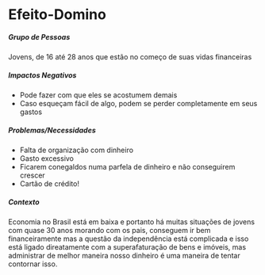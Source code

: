 # Efeito-Domino

##### Grupo de Pessoas
Jovens, de 16 até 28 anos que estão no começo de suas vidas financeiras

##### Impactos Negativos
- Pode fazer com que eles se acostumem demais
- Caso esqueçam fácil de algo, podem se perder completamente em seus gastos

##### Problemas/Necessidades
- Falta de organização com dinheiro
- Gasto excessivo
- Ficarem conegaldos numa parfela de dinheiro e não conseguirem crescer
- Cartão de crédito!

##### Contexto
Economia no Brasil está em baixa e portanto há muitas situações de jovens com quase 30 anos morando com os pais, conseguem ir bem financeiramente mas a questão da independência está complicada e isso está ligado direatamente com a superafaturação de bens e imóveis, mas administrar de melhor maneira nosso dinheiro é uma maneira de tentar contornar isso.
